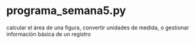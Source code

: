 # programa_semana5.py
 calcular el área de una figura, convertir unidades de medida, o gestionar información básica de un registro
